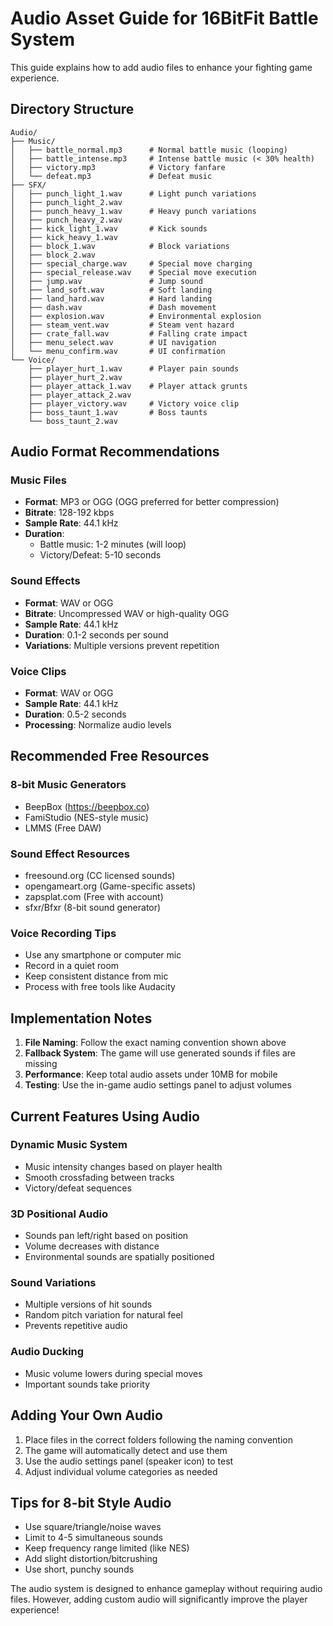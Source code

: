 # Audio Asset Guide for 16BitFit Battle System

This guide explains how to add audio files to enhance your fighting game experience.

## Directory Structure

```
Audio/
├── Music/
│   ├── battle_normal.mp3      # Normal battle music (looping)
│   ├── battle_intense.mp3     # Intense battle music (< 30% health)
│   ├── victory.mp3            # Victory fanfare
│   └── defeat.mp3             # Defeat music
├── SFX/
│   ├── punch_light_1.wav      # Light punch variations
│   ├── punch_light_2.wav
│   ├── punch_heavy_1.wav      # Heavy punch variations
│   ├── punch_heavy_2.wav
│   ├── kick_light_1.wav       # Kick sounds
│   ├── kick_heavy_1.wav
│   ├── block_1.wav            # Block variations
│   ├── block_2.wav
│   ├── special_charge.wav     # Special move charging
│   ├── special_release.wav    # Special move execution
│   ├── jump.wav               # Jump sound
│   ├── land_soft.wav          # Soft landing
│   ├── land_hard.wav          # Hard landing
│   ├── dash.wav               # Dash movement
│   ├── explosion.wav          # Environmental explosion
│   ├── steam_vent.wav         # Steam vent hazard
│   ├── crate_fall.wav         # Falling crate impact
│   ├── menu_select.wav        # UI navigation
│   └── menu_confirm.wav       # UI confirmation
└── Voice/
    ├── player_hurt_1.wav      # Player pain sounds
    ├── player_hurt_2.wav
    ├── player_attack_1.wav    # Player attack grunts
    ├── player_attack_2.wav
    ├── player_victory.wav     # Victory voice clip
    ├── boss_taunt_1.wav       # Boss taunts
    └── boss_taunt_2.wav

```

## Audio Format Recommendations

### Music Files
- **Format**: MP3 or OGG (OGG preferred for better compression)
- **Bitrate**: 128-192 kbps
- **Sample Rate**: 44.1 kHz
- **Duration**: 
  - Battle music: 1-2 minutes (will loop)
  - Victory/Defeat: 5-10 seconds

### Sound Effects
- **Format**: WAV or OGG
- **Bitrate**: Uncompressed WAV or high-quality OGG
- **Sample Rate**: 44.1 kHz
- **Duration**: 0.1-2 seconds per sound
- **Variations**: Multiple versions prevent repetition

### Voice Clips
- **Format**: WAV or OGG
- **Sample Rate**: 44.1 kHz
- **Duration**: 0.5-2 seconds
- **Processing**: Normalize audio levels

## Recommended Free Resources

### 8-bit Music Generators
- BeepBox (https://beepbox.co)
- FamiStudio (NES-style music)
- LMMS (Free DAW)

### Sound Effect Resources
- freesound.org (CC licensed sounds)
- opengameart.org (Game-specific assets)
- zapsplat.com (Free with account)
- sfxr/Bfxr (8-bit sound generator)

### Voice Recording Tips
- Use any smartphone or computer mic
- Record in a quiet room
- Keep consistent distance from mic
- Process with free tools like Audacity

## Implementation Notes

1. **File Naming**: Follow the exact naming convention shown above
2. **Fallback System**: The game will use generated sounds if files are missing
3. **Performance**: Keep total audio assets under 10MB for mobile
4. **Testing**: Use the in-game audio settings panel to adjust volumes

## Current Features Using Audio

### Dynamic Music System
- Music intensity changes based on player health
- Smooth crossfading between tracks
- Victory/defeat sequences

### 3D Positional Audio
- Sounds pan left/right based on position
- Volume decreases with distance
- Environmental sounds are spatially positioned

### Sound Variations
- Multiple versions of hit sounds
- Random pitch variation for natural feel
- Prevents repetitive audio

### Audio Ducking
- Music volume lowers during special moves
- Important sounds take priority

## Adding Your Own Audio

1. Place files in the correct folders following the naming convention
2. The game will automatically detect and use them
3. Use the audio settings panel (speaker icon) to test
4. Adjust individual volume categories as needed

## Tips for 8-bit Style Audio

- Use square/triangle/noise waves
- Limit to 4-5 simultaneous sounds
- Keep frequency range limited (like NES)
- Add slight distortion/bitcrushing
- Use short, punchy sounds

The audio system is designed to enhance gameplay without requiring audio files. However, adding custom audio will significantly improve the player experience!